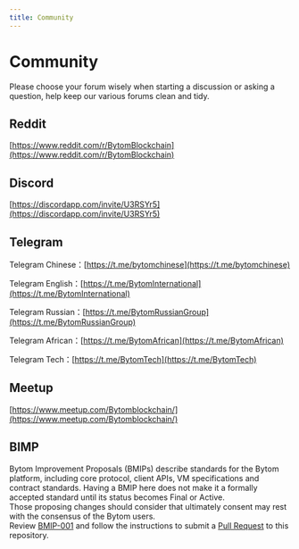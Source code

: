 ```yaml
---
title: Community
---
```


# Community

Please choose your forum wisely when starting a discussion or asking a question, help keep our various forums clean and tidy.


## Reddit

[https://www.reddit.com/r/BytomBlockchain](https://www.reddit.com/r/BytomBlockchain)


## Discord

[https://discordapp.com/invite/U3RSYr5](https://discordapp.com/invite/U3RSYr5)


## Telegram

Telegram Chinese：[https://t.me/bytomchinese](https://t.me/bytomchinese)

Telegram English：[https://t.me/BytomInternational](https://t.me/BytomInternational)

Telegram Russian：[https://t.me/BytomRussianGroup](https://t.me/BytomRussianGroup)

Telegram African：[https://t.me/BytomAfrican](https://t.me/BytomAfrican)

Telegram Tech：[https://t.me/BytomTech](https://t.me/BytomTech)


## Meetup

[https://www.meetup.com/Bytomblockchain/](https://www.meetup.com/Bytomblockchain/)


## BIMP

Bytom Improvement Proposals (BMIPs) describe standards for the Bytom platform, including core protocol, client APIs, VM specifications and contract standards. Having a BMIP here does not make it a formally accepted standard until its status becomes Final or Active.<br />Those proposing changes should consider that ultimately consent may rest with the consensus of the Bytom users.<br />Review [BMIP-001](https://github.com/Bytom/bmips/blob/master/bmip-001.mediawiki) and follow the instructions to submit a [Pull Request](https://github.com/bytom/bmip/pulls) to this repository.


